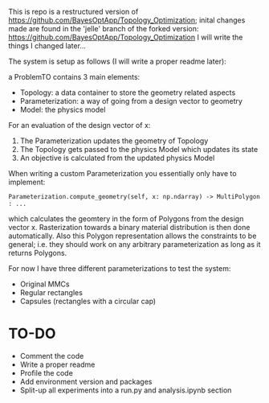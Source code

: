 This is repo is a restructured version of https://github.com/BayesOptApp/Topology_Optimization;
inital changes made are found in the 'jelle' branch of the forked version: https://github.com/BayesOptApp/Topology_Optimization
I will write the things I changed later...

The system is setup as follows (I will write a proper readme later):

a ProblemTO contains 3 main elements:
- Topology: a data container to store the geometry related aspects
- Parameterization: a way of going from a design vector to geometry
- Model: the physics model

For an evaluation of the design vector of x:
1. The Parameterization updates the geometry of Topology
2. The Topology gets passed to the physics Model which updates its state
3. An objective is calculated from the updated physics Model

When writing a custom Parameterization you essentially only have to implement:
```
Parameterization.compute_geometry(self, x: np.ndarray) -> MultiPolygon : ...
```
which calculates the geomtery in the form of Polygons from the design vector x.
Rasterization towards a binary material distribution is then done automatically.
Also this Polygon representation allows the constraints to be general; i.e. they 
should work on any arbitrary parameterization as long as it returns Polygons.

For now I have three different parameterizations to test the system:
- Original MMCs
- Regular rectangles
- Capsules (rectangles with a circular cap)

# TO-DO
- Comment the code
- Write a proper readme
- Profile the code
- Add environment version and packages
- Split-up all experiments into a run.py and analysis.ipynb section